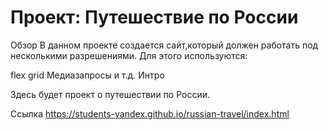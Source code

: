 # Проект: Путешествие по России

Обзор
В данном проекте создается сайт,который должен работать под несколькими разрешениями. Для этого используются:

flex
grid
Медиазапросы
и т.д.
Интро

Здесь будет проект о путешествии по России.

Ссылка https://students-yandex.github.io/russian-travel/index.html
